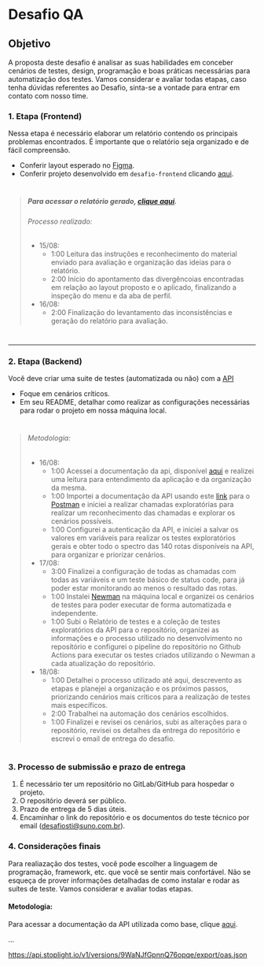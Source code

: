 # Desafio QA

## Objetivo
A proposta deste desafio é analisar as suas habilidades em conceber cenários de testes, design, programação e boas práticas necessárias para automatização dos testes.
Vamos considerar e avaliar todas etapas, caso tenha dúvidas referentes ao Desafio, sinta-se a vontade para entrar em contato com nosso time.

### 1. Etapa (Frontend)

Nessa etapa é necessário elaborar um relatório contendo os principais problemas encontrados. É importante que o relatório seja organizado e de fácil compreensão.

* Conferir layout esperado no [Figma](https://www.figma.com/file/aSgLsRxNxQHzUQLH6yP8nR/Teste-QA?node-id=0%3A1).
* Conferir projeto desenvolvido em `desafio-frontend` clicando [aqui](https://gitlab.com/suno-public/desafio-qa/-/tree/main).

> #
> ##### Para acessar o relatório gerado, [clique aqui](https://github.com/georgeduarte87/suno-qa/blob/main/Relatorio-de-validacao-Front-end.pdf).
>
> ###### Processo realizado: 
> - 15/08:
>   - 1:00 Leitura das instruções e reconhecimento do material enviado para avaliação e organização das ideias para o relatório. 
>   - 2:00 Início do apontamento das divergêncoias encontradas em relação ao layout proposto e o aplicado, finalizando a inspeção do menu e da aba de perfil.
> - 16/08:
>   - 2:00 Finalização do levantamento das inconsistências e geração do relatório para avaliação.
> #

---
### 2. Etapa (Backend)

Você deve criar uma suite de testes (automatizada ou não) com a [API](https://www.themoviedb.org/)

* Foque em cenários críticos.
* Em seu README, detalhar como realizar as configurações necessárias para rodar o projeto em nossa máquina local.

> #
> ###### Metodologia:
> - 16/08:
>   - 1:00 Acessei a documentação da api, disponível [aqui](https://developers.themoviedb.org/3/getting-started/introduction) e realizei uma leitura para entendimento da aplicação e da organização da mesma.
>   - 1:00 Importei a documentação da API usando este [link](https://api.stoplight.io/v1/versions/9WaNJfGpnnQ76opqe/export/oas.json) para o [Postman](https://www.postman.com/) e iniciei a realizar chamadas exploratórias para realizar um reconhecimento das chamadas e explorar os cenários possíveis.
>   - 1:00 Configurei a autenticação da API, e iniciei a salvar os valores em variáveis para realizar os testes exploratórios gerais e obter todo o spectro das 140 rotas disponíveis na API, para organizar e priorizar cenários.
> - 17/08:
>   - 3:00 Finalizei a configuração de todas as chamadas com todas as variáveis e um teste básico de status code, para já poder estar monitorando ao menos o resultado das rotas.
>   - 1:00 Instalei [Newman](https://www.npmjs.com/package/newman) na máquina local e organizei os cenários de testes para poder executar de forma automatizada e independente.
>   - 1:00 Subi o Relatório de testes e a coleção de testes exploratórios da API para o reposítório, organizei as informações e o processo utilizado no desenvolvimento no reposítório e configurei o pipeline do repositório no Github Actions para executar os testes criados utilizando o Newman a cada atualização do repositório.
> - 18/08:
>   - 1:00 Detalhei o processo utilizado até aqui, descrevento as etapas e planejei a organização e os próximos passos, priorizando cenários mais críticos para a realização de testes mais específicos.
>   - 2:00 Trabalhei na automação dos cenários escolhidos.
>   - 1:00 Finalizei e revisei os cenários, subi as alterações para o repositório, revisei os detalhes da entrega do repositório e escrevi o email de entrega do desafio.
> #


### 3. Processo de submissão e prazo de entrega

1. É necessário ter um repositório no GitLab/GitHub para hospedar o projeto.
2. O repositório deverá ser público.
3. Prazo de entrega de 5 dias úteis.
4. Encaminhar o link do repositório e os documentos do teste técnico por email (desafiosti@suno.com.br).


### 4. Considerações finais

Para realiazação dos testes, você pode escolher a linguagem de programação, framework, etc. que você se sentir mais confortável.
Não se esqueça de prover informações detalhadas de como instalar e rodar as suítes de teste.
Vamos considerar e avaliar todas etapas.


#### Metodologia: 
Para acessar a documentação da API utilizada como base, clique [aqui](https://developers.themoviedb.org/3/getting-started/introduction).

...

https://api.stoplight.io/v1/versions/9WaNJfGpnnQ76opqe/export/oas.json